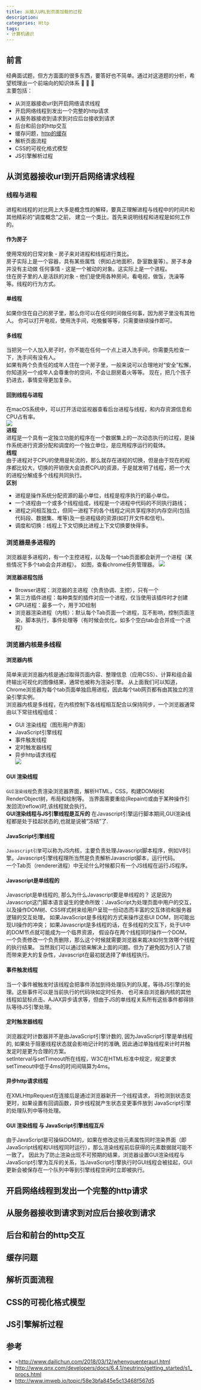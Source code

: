 ```yaml
---
title: 从输入URL到页面加载的过程
description:
categories: Http
tags:
- 计算机通识
---  
```

## 前言  
经典面试题，但方方面面的很多东西，要答好也不简单。通过对这道题的分析，希望梳理出一个前端向的知识体系 :dancers: :dancers: :dancers:  
主要包括：  
- 从浏览器接收url到开启网络请求线程  
- 开启网络线程到发出一个完整的http请求
- 从服务器接收到请求到对应后台接收到请求
- 后台和前台的http交互
- 缓存问题，[http的缓存]({{site.url}}/http/2018/08/18/http-huancun/)
- 解析页面流程
- CSS的可视化格式模型
- JS引擎解析过程  

## 从浏览器接收url到开启网络请求线程  
### 线程与进程  
进程和线程的对比网上大多是概念性的解释，要真正理解进程与线程中的时间片和其他精彩的“调度概念”之前，
建立一个类比，首先来说明线程和进程是如何工作的。
#### 作为房子  
使用常规的日常对象 - 房子来对进程和线程进行类比。  
房子实际上是一个容器，具有某些属性（例如占地面积，卧室数量等）。房子本身并没有主动做 任何事情 - 这是一个被动的对象。这实际上是一个进程。    
住在房子里的人是活跃的对象 - 他们是使用各种房间，看电视，做饭，洗澡等等。线程的行为方式。
#### 单线程  
如果你住在自己的房子里，那么你可以在任何时间做任何事，因为房子里没有其他人。
你可以打开电视，使用洗手间，吃晚餐等等，只需要继续操作即可。
#### 多线程
当把另一个人加入房子时，你不能在任何一个点上进入洗手间，你需要先检查一下，洗手间有没有人。  
如果有两个负责任的成年人住在一个​​房子里，一般来说可以合理地对“安全”松懈，你知道另一个成年人会尊重你的空间，不会让厨房着火等等。
现在，把几个孩子扔进去，事情变得更加复杂。 
#### 回到线程与进程  
在macOS系统中，可以打开活动监视器查看后台进程与线程，和内存资源信息和CPU占有率。  
![]({{site.url}}/assets/images/2018-9-17-http-url/MacProcesses.jpg)  
**进程**  
进程是一个具有一定独立功能的程序在一个数据集上的一次动态执行的过程，是操作系统进行资源分配和调度的一个独立单位，是应用程序运行的载体。  
**线程**  
由于进程对于CPU的使用是轮流的，那么就存在进程的切换，但是由于现在的程序都比较大，切换的开销很大会浪费CPU的资源，于是就发明了线程，把一个大的进程分解成多个线程共同执行。  
**区别**  
- 进程是操作系统分配资源的最小单位，线程是程序执行的最小单位。
- 一个进程由一个或多个线程组成，线程是一个进程中代码的不同执行路线；
- 进程之间相互独立，但同一进程下的各个线程之间共享程序的内存空间(包括代码段、数据集、堆等)及一些进程级的资源(如打开文件和信号)。
- 调度和切换：线程上下文切换比进程上下文切换要快得多。  
  
### 浏览器是多进程的
浏览器是多进程的，有一个主控进程，以及每一个tab页面都会新开一个进程（某些情况下多个tab会合并进程）。
如图，查看chrome任务管理器。
![]({{site.url}}/assets/images/2018-9-17-http-url/chromePro.png)

**浏览器进程包括**
- Browser进程：浏览器的主进程（负责协调、主控），只有一个
- 第三方插件进程：每种类型的插件对应一个进程，仅当使用该插件时才创建
- GPU进程：最多一个，用于3D绘制
- 浏览器渲染进程（内核）：默认每个Tab页面一个进程，互不影响，控制页面渲染，脚本执行，事件处理等（有时候会优化，如多个空白tab会合并成一个进程）

### 浏览器内核是多线程 
#### 浏览器内核  
简单来说浏览器内核是通过取得页面内容、整理信息（应用CSS）、计算和组合最终输出可视化的图像结果，通常也被称为渲染引擎。
从上面我们可以知道，Chrome浏览器为每个tab页面单独启用进程，因此每个tab网页都有由其独立的渲染引擎实例。  
浏览器内核是多线程，在内核控制下各线程相互配合以保持同步，一个浏览器通常由以下常驻线程组成：
- GUI 渲染线程（图形用户界面）
- JavaScript引擎线程
- 事件触发线程
- 定时触发器线程
- 异步http请求线程  
![](https://dailc.github.io/staticResource/blog/basicKnowledge/whenyouenteraurl/browser_inner_thread.png)

#### GUI 渲染线程
`GUI渲染线程`负责渲染浏览器界面，解析HTML，CSS，构建DOM树和RenderObject树，布局和绘制等。
当界面需要重绘(Repaint)或由于某种操作引发回流(reflow)时,该线程就会执行。  
**GUI渲染线程与JS引擎线程是互斥的** 在Javascript引擎运行脚本期间,GUI渲染线程都是处于挂起状态的,也就是说被”冻结”了.
#### JavaScript引擎线程  
`Javascript引擎`可以称为JS内核，主要负责处理Javascript脚本程序，例如V8引擎。Javascript引擎线程理所当然是负责解析Javascript脚本，运行代码。  
一个Tab页（renderer进程）中无论什么时候都只有一个JS线程在运行JS程序。
#### Javascript是单线程的  
Javascript是单线程的, 那么为什么Javascript要是单线程的？
这是因为Javascript这门脚本语言诞生的使命所致：JavaScript为处理页面中用户的交互，以及操作DOM树、CSS样式树来给用户呈现一份动态而丰富的交互体验和服务器逻辑的交互处理。
如果JavaScript是多线程的方式来操作这些UI DOM，则可能出现UI操作的冲突； 如果Javascript是多线程的话，在多线程的交互下，处于UI中的DOM节点就可能成为一个临界资源，
假设存在两个线程同时操作一个DOM，一个负责修改一个负责删除，那么这个时候就需要浏览器来裁决如何生效哪个线程的执行结果。
当然我们可以通过锁来解决上面的问题。但为了避免因为引入了锁而带来更大的复杂性，Javascript在最初就选择了单线程执行。
#### 事件触发线程
当一个事件被触发时该线程会把事件添加到待处理队列的队尾，等待JS引擎的处理。这些事件可以是当前执行的代码块如定时任务、
也可来自浏览器内核的其他线程如鼠标点击、AJAX异步请求等，但由于JS的单线程关系所有这些事件都得排队等待JS引擎处理。
#### 定时触发器线程  
浏览器定时计数器并不是由JavaScript引擎计数的, 因为JavaScript引擎是单线程的, 
如果处于阻塞线程状态就会影响记计时的准确, 因此通过单独线程来计时并触发定时是更为合理的方案。  
setInterval与setTimeout所在线程，W3C在HTML标准中规定，规定要求setTimeout中低于4ms的时间间隔算为4ms。
#### 异步http请求线程 
在XMLHttpRequest在连接后是通过浏览器新开一个线程请求， 将检测到状态变更时，如果设置有回调函数，异步线程就产生状态变更事件放到 JavaScript引擎的处理队列中等待处理。  

#### GUI 渲染线程 与 JavaScript引擎线程互斥
由于JavaScript是可操纵DOM的，如果在修改这些元素属性同时渲染界面（即JavaScript线程和UI线程同时运行），那么渲染线程前后获得的元素数据就可能不一致了。
因此为了防止渲染出现不可预期的结果，浏览器设置GUI渲染线程与JavaScript引擎为互斥的关系，当JavaScript引擎执行时GUI线程会被挂起，GUI更新会被保存在一个队列中等到引擎线程空闲时立即被执行。


## 开启网络线程到发出一个完整的http请求
## 从服务器接收到请求到对应后台接收到请求
## 后台和前台的http交互
## 缓存问题
## 解析页面流程
## CSS的可视化格式模型
## JS引擎解析过程 

## 参考
- <http://www.dailichun.com/2018/03/12/whenyouenteraurl.html 
- http://www.qnx.com/developers/docs/6.4.1/neutrino/getting_started/s1_procs.html 
- http://www.imweb.io/topic/58e3bfa845e5c13468f567d5
